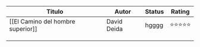 
| Titulo | Autor | Status | Rating |
| ---- | ---- | ---- | ---- |
| [[El Camino del hombre superior]] | David Deida | hgggg | ⭐⭐⭐⭐⭐ |
|  |  |  |  |
|  |  |  |  |
|  |  |  |  |
